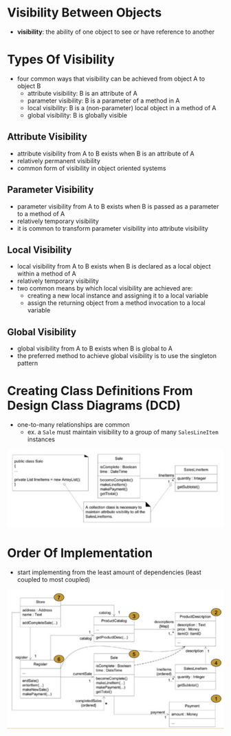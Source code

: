# Visibility Between Objects
- **visibility**: the ability of one object to see or have reference to another

# Types Of Visibility
- four common ways that visibility can be achieved from object A to object B
	- attribute visibility: B is an attribute of A
	- parameter visibility: B is a parameter of a method in A
	- local visibility: B is a (non-parameter) local object in a method of A
	- global visibility: B is globally visible

## Attribute Visibility
- attribute visibility from A to B exists when B is an attribute of A
- relatively permanent visibility
- common form of visibility in object oriented systems

## Parameter Visibility
- parameter visibility from A to B exists when B is passed as a parameter to a method of A
- relatively temporary visibility
- it is common to transform parameter visibility into attribute visibility

## Local Visibility
- local visibility from A to B exists when B is declared as a local object within a method of A
- relatively temporary visibility
- two common means by which local visibility are achieved are:
	- creating a new local instance and assigning it to a local variable
	- assign the returning object from a method invocation to a local variable

## Global Visibility
- global visibility from A to B exists when B is global to A
- the preferred method to achieve global visibility is to use the singleton pattern

# Creating Class Definitions From Design Class Diagrams (DCD)
- one-to-many relationships are common
	- ex. a `Sale` must maintain visibility to a group of many `SalesLineItem` instances

<img src="img/l12-one-to-many-relationship.png" alt="one-to-many-relationship" width="600">

# Order Of Implementation
- start implementing from the least amount of dependencies (least coupled to most coupled)

<img src="img/l12-order-of-implementation-ex.png" alt="order-of-implementation-ex" width="600">